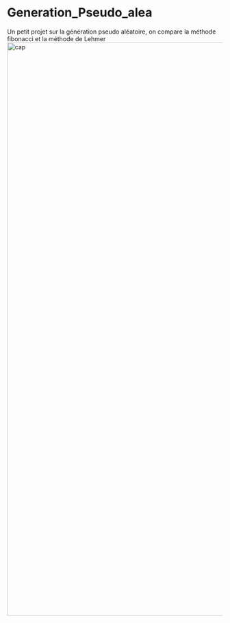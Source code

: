 # Generation_Pseudo_alea
Un petit projet sur la génération pseudo aléatoire, on compare la méthode fibonacci 
et la méthode de Lehmer
<img width="1338" alt="cap" src="https://user-images.githubusercontent.com/50951980/190377858-e7903f00-3ad9-41fa-a00d-1131bf381943.png">
